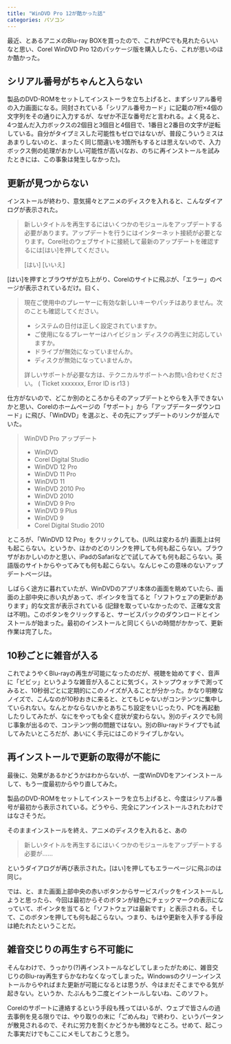 ```yaml
---
title: "WinDVD Pro 12が酷かった話"
categories: パソコン
---
```


最近、とあるアニメのBlu-ray BOXを買ったので、これがPCでも見れたらいいなと思い、Corel WinDVD Pro 12のパッケージ版を購入したら、これが思いのほか酷かった。

## シリアル番号がちゃんと入らない

製品のDVD-ROMをセットしてインストーラを立ち上げると、まずシリアル番号の入力画面になる。同封されている「シリアル番号カード」に記載の7桁×4個の文字列をその通りに入力するが、なぜか不正な番号だと言われる。よく見ると、4つ並んだ入力ボックスの2個目と3個目と4個目で、1番目と2番目の文字が逆転している。自分がタイプミスした可能性もゼロではないが、普段こういうミスはあまりしないのと、まったく同じ間違いを3箇所もするとは思えないので、入力ボックス側の処理がおかしい可能性が高い(なお、のちに再インストールを試みたときには、この事象は発生しなかった)。

## 更新が見つからない

インストールが終わり、意気揚々とアニメのディスクを入れると、こんなダイアログが表示された。

> 新しいタイトルを再生するにはいくつかのモジュールをアップデートする必要があります。アップデートを行うにはインターネット接続が必要となります。Corel社のウェブサイトに接続して最新のアップデートを確認するには[はい]を押してください。  
>
> [はい] [いいえ]

[はい]を押すとブラウザが立ち上がり、Corelのサイトに飛ぶが、「エラー」のページが表示されているだけ。曰く、

> 現在ご使用中のプレーヤーに有効な新しいキーやパッチはありません。次のことも確認してください。
>
> - システムの日付は正しく設定されていますか。
> - ご使用になるプレーヤーはハイビジョン ディスクの再生に対応していますか。
> - ドライブが無効になっていませんか。
> - ディスクが無効になっていませんか。
>
> 詳しいサポートが必要な方は、テクニカルサポートへお問い合わせください。 ( Ticket xxxxxxx, Error ID is r13 )

仕方がないので、どこか別のところからそのアップデートとやらを入手できないかと思い、Corelのホームページの「サポート」から「アップデーターダウンロード」に飛び、「WinDVD」を選ぶと、その先にアップデートのリンクが並んでいた。

> WinDVD Pro アップデート
>
> - WinDVD
> - Corel Digital Studio
> - WinDVD 12 Pro
> - WinDVD 11 Pro
> - WinDVD 11
> - WinDVD 2010 Pro
> - WinDVD 2010
> - WinDVD 9 Pro
> - WinDVD 9 Plus
> - WinDVD 9
> - Corel Digital Studio 2010

ところが、「WinDVD 12 Pro」をクリックしても、(URLは変わるが) 画面上は何も起こらない。というか、ほかのどのリンクを押しても何も起こらない。ブラウザがおかしいのかと思い、iPadのSafariなどで試してみても何も起こらない。英語版のサイトからやってみても何も起こらない。なんじゃこの意味のないアップデートページは。

しばらく途方に暮れていたが、WinDVDのアプリ本体の画面を眺めていたら、画面の上部中央に赤い丸があって、ポインタを当てると「ソフトウェアの更新があります」的な文言が表示されている (記録を取っていなかったので、正確な文言は不明)。このボタンをクリックすると、サービスパックのダウンロードとインストールが始まった。最初のインストールと同じくらいの時間がかかって、更新作業は完了した。

## 10秒ごとに雑音が入る

これでようやくBlu-rayの再生が可能になったのだが、視聴を始めてすぐ、音声に「ビビッ」というような雑音が入ることに気づく。ストップウォッチで測ってみると、10秒弱ごとに定期的にこのノイズが入ることが分かった。かなり明瞭なノイズで、こんなのが10秒おきに来ると、とてもじゃないがコンテンツに集中していられない。なんとかならないかとあちこち設定をいじったり、PCを再起動したりしてみたが、なにをやっても全く症状が変わらない。別のディスクでも同じ事象が出るので、コンテンツ側の問題ではない。別のBlu-rayドライブでも試してみたいところだが、あいにく手元にはこのドライブしかない。

## 再インストールで更新の取得が不能に

最後に、効果があるかどうかはわからないが、一度WinDVDをアンインストールして、もう一度最初からやり直してみた。

製品のDVD-ROMをセットしてインストーラを立ち上げると、今度はシリアル番号が最初から表示されている。どうやら、完全にアンインストールされたわけではなさそうだ。

そのままインストールを終え、アニメのディスクを入れると、あの

> 新しいタイトルを再生するにはいくつかのモジュールをアップデートする必要が……

というダイアログが再び表示された。[はい]を押してもエラーページに飛ぶのは同じ。

では、と、また画面上部中央の赤いボタンからサービスパックをインストールしようと思ったら、今回は最初からそのボタンが緑色にチェックマークの表示になっていて、ポインタを当てると「ソフトウェアは最新です」と表示される。そして、このボタンを押しても何も起こらない。つまり、もはや更新を入手する手段は絶たれたということだ。

## 雑音交じりの再生すら不可能に

そんなわけで、うっかり(?)再インストールなどしてしまったがために、雑音交じりのBlu-ray再生すらかなわなくなってしまった。Windowsのクリーンインストールからやればまた更新が可能になるとは思うが、今はまだそこまでやる気が起きない。というか、たぶんもう二度とイントールしないね、このソフト。

Corelのサポートに連絡するという手段も残ってはいるが、ウェブで皆さんの過去事例を見る限りでは、やり取りの末に「ごめんね」で終わり、というパータンが散見されるので、それに労力を割くかどうかも微妙なところ。せめて、起こった事実だけでもここにメモしておこうと思う。
